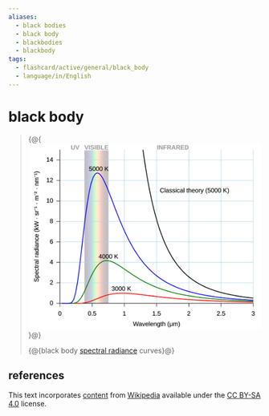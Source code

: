 ```yaml
---
aliases:
  - black bodies
  - black body
  - blackbodies
  - blackbody
tags:
  - flashcard/active/general/black_body
  - language/in/English
---
```


# black body

> {@{![black body spectral radiance curves](../archives/Wikimedia%20Commons/Black%20body.svg)}@}
>
> {@{black body [spectral radiance](spectral%20radiance.md) curves}@} <!--SR:!2025-04-28,478,290!2025-03-28,489,290-->

## references

This text incorporates [content](https://en.wikipedia.org/wiki/black_body) from [Wikipedia](Wikipedia.md) available under the [CC BY-SA 4.0](https://creativecommons.org/licenses/by-sa/4.0/) license.
